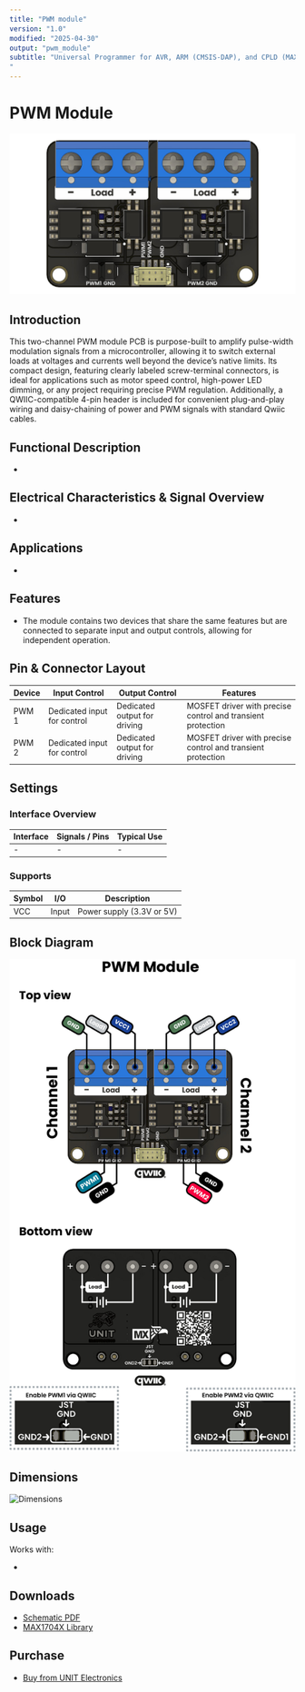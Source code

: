 ```yaml
---
title: "PWM module"
version: "1.0"
modified: "2025-04-30"
output: "pwm_module"
subtitle: "Universal Programmer for AVR, ARM (CMSIS-DAP), and CPLD (MAX II)
"
---
```


<!--
# README_TEMPLATE.md
Este archivo sirve como entrada para generar un PDF técnico estilo datasheet.
Edita las secciones respetando el orden, sin eliminar los encabezados.
-->
 <!-- logo -->

# PWM Module

![product](./images/product.jpg)

## Introduction

This two-channel PWM module PCB is purpose-built to amplify pulse-width modulation signals from a microcontroller, allowing it to switch external loads at voltages and currents well beyond the device’s native limits. Its compact design, featuring clearly labeled screw-terminal connectors, is ideal for applications such as motor speed control, high-power LED dimming, or any project requiring precise PWM regulation. Additionally, a QWIIC-compatible 4-pin header is included for convenient plug-and-play wiring and daisy-chaining of power and PWM signals with standard Qwiic cables.

## Functional Description

- 

## Electrical Characteristics & Signal Overview

- 

## Applications

-

## Features

- The module contains two devices that share the same features but are connected to separate input and output controls, allowing for independent operation.



## Pin & Connector Layout


| Device | Input Control               | Output Control                | Features                                               |
|--------|-----------------------------|-------------------------------|--------------------------------------------------------|
| PWM 1  | Dedicated input for control | Dedicated output for driving  | MOSFET driver with precise control and transient protection |
| PWM 2  | Dedicated input for control | Dedicated output for driving  | MOSFET driver with precise control and transient protection |

## Settings

### Interface Overview

| Interface  | Signals / Pins            | Typical Use                                         |
|------------|----------------------------|-----------------------------------------------------|
| -       | - | -      |


###  Supports 


| Symbol | I/O   | Description                         |
| ------ | ----- | ----------------------------------- |
| VCC    | Input | Power supply (3.3V or 5V)           |

  

## Block Diagram

![Function Diagram](images/function-diagram.jpg)

## Dimensions

![Dimensions](images/dimensions.png)

## Usage

Works with:

- 

## Downloads

- [Schematic PDF](docs/schematic.pdf)
- [MAX1704X Library](https://github.com/UNIT-Electronics/MAX1704X_lib)


## Purchase

- [Buy from UNIT Electronics](https://www.uelectronics.com)
